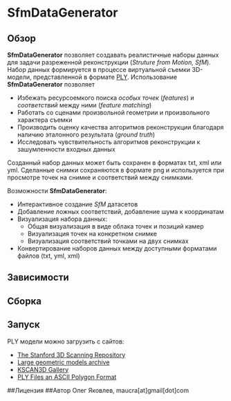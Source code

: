 # SfmDataGenerator
## Обзор
**SfmDataGenerator** позволяет создавать реалистичные наборы данных для задачи разреженной реконструкции (*Struture from Motion, SfM*). Набор данных формируется
в процессе виртуальной съемки 3D-модели, представленной в формате [PLY](http://graphics.stanford.edu/data/3Dscanrep/#file_format).
Использование **SfmDataGenerator** позволяет
 * Избежать ресурсоемкого поиска *особых точек* (*features*) и *соответствий* между ними (*feature matching*)
 * Работать со сценами произвольной геометрии и произвольного характера съемки
 * Производить оценку качества алгоритмов реконструкции благодаря наличию эталонного результата (*ground truth*)
 * Исследовать чувствительность алгоритмов реконструкции к зашумленности входных данных

Созданный набор данных может быть сохранен в форматах txt, xml или yml. Сделанные снимки сохраняются в формате png и используется при просмотре точек на снимке и соответствий между снимками.

Возможности **SfmDataGenerator**:
 * Интерактивное создание *SfM* датасетов
 * Добавление ложных соответствий, добавление шума к координатам
 * Визуализация набора данных:
   - Общая визуализация в виде облака точек и позиций камер
   - Визуализация точек на конкретном снимке
   - Визуализация соответствий точками на двух снимках
 * Конвертирование наборов данных между доступными форматами файлов (txt, yml, xml)

## Зависимости
## Сборка
## Запуск
PLY модели можно загрузить с сайтов:
 * [The Stanford 3D Scanning Repository](http://graphics.stanford.edu/data/3Dscanrep)
 * [Large geometric models archive](http://www.cc.gatech.edu/projects/large_models)
 * [KSCAN3D Gallery](http://www.kscan3d.com/gallery)
 * [PLY Files an ASCII Polygon Format](http://people.sc.fsu.edu/~jburkardt/data/ply/ply.html)

##Лицензия
##Автор
Олег Яковлев, maucra[at]gmail[dot]com
